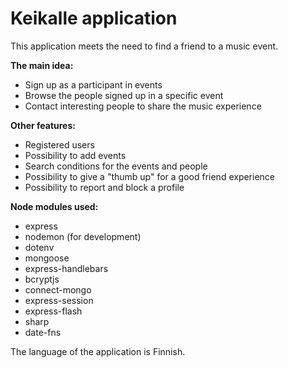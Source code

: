 # Keikalle application

This application meets the need to find a friend to a music event.

**The main idea:**
- Sign up as a participant in events
- Browse the people signed up in a specific event
- Contact interesting people to share the music experience

**Other features:**
- Registered users
- Possibility to add events
- Search conditions for the events and people
- Possibility to give a "thumb up" for a good friend experience
- Possibility to report and block a profile

**Node modules used:**
- express
- nodemon (for development)
- dotenv
- mongoose
- express-handlebars
- bcryptjs
- connect-mongo
- express-session
- express-flash
- sharp
- date-fns

The language of the application is Finnish.
